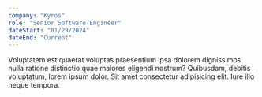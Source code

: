 ```yaml
---
company: "Kyros"
role: "Senior Software Engineer"
dateStart: "01/29/2024"
dateEnd: "Current"
---
```


Voluptatem est quaerat voluptas praesentium ipsa dolorem dignissimos nulla ratione distinctio quae maiores eligendi nostrum? Quibusdam, debitis voluptatum, lorem ipsum dolor. Sit amet consectetur adipisicing elit. Iure illo neque tempora.
